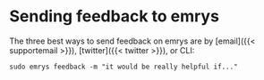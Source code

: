# Sending feedback to emrys

The three best ways to send feedback on emrys are by [email]({{< supportemail >}}), [twitter]({{< twitter >}}), or CLI:

    sudo emrys feedback -m "it would be really helpful if..."
